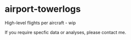 # airport-towerlogs
High-level flights per aircraft - wip

If you require specfic data or analyses, please contact me.
